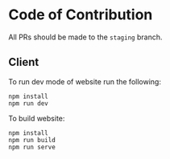 # Code of Contribution
All PRs should be made to the `staging` branch.

## Client
To run dev mode of website run the following:
```
npm install
npm run dev
```

To build website:
```
npm install
npm run build
npm run serve
```
